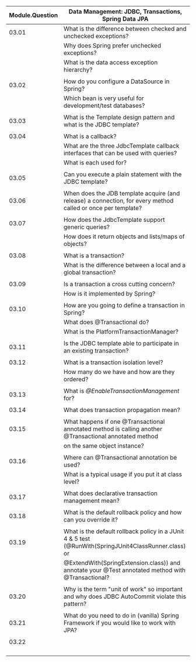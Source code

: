 | Module.Question | Data Management: JDBC, Transactions, Spring Data JPA                                                         |
|-----------------|--------------------------------------------------------------------------------------------------------------|
| 03.01           | What is the difference between checked and unchecked exceptions?                                             |
|                 | Why does Spring prefer unchecked exceptions?                                                                 |
|                 | What is the data access exception hierarchy?                                                                 |
|                 |                                                                                                              |
| 03.02           | How do you configure a DataSource in Spring?                                                                 |
|                 | Which bean is very useful for development/test databases?                                                    |
|                 |                                                                                                              |
| 03.03           | What is the Template design pattern and what is the JDBC template?                                           |
|                 |                                                                                                              |
| 03.04           | What is a callback?                                                                                          |
|                 | What are the three JdbcTemplate callback interfaces that can be used with queries?                           |
|                 | What is each used for?                                                                                       |
|                 |                                                                                                              |
| 03.05           | Can you execute a plain statement with the JDBC template?                                                    |
|                 |                                                                                                              |
| 03.06           | When does the JDB template acquire (and release) a connection, for every method called or once per template? |
|                 |                                                                                                              |
| 03.07           | How does the JdbcTemplate support generic queries?                                                           |
|                 | How does it return objects and lists/maps of objects?                                                        |
|                 |                                                                                                              |
| 03.08           | What is a transaction?                                                                                       |
|                 | What is the difference between a local and a global transaction?                                             |
|                 |                                                                                                              |
| 03.09           | Is a transaction a cross cutting concern?                                                                    |
|                 | How is it implemented by Spring?                                                                             |
|                 |                                                                                                              |
| 03.10           | How are you going to define a transaction in Spring?                                                         |
|                 | What does @Transactional do?                                                                                 |
|                 | What is the PlatformTransactionManager?                                                                      |
|                 |                                                                                                              |
| 03.11           | Is the JDBC template able to participate in an existing transaction?                                         |
|                 |                                                                                                              |
| 03.12           | What is a transaction isolation level?                                                                       |
|                 | How many do we have and how are they ordered?                                                                |
|                 |                                                                                                              |
| 03.13           | What is _@EnableTransactionManagement_ for?                                                                  |
|                 |                                                                                                              |
| 03.14           | What does transaction propagation mean?                                                                      |
|                 |                                                                                                              |
| 03.15           | What happens if one @Transactional annotated method is calling another @Transactional annotated method       |
|                 | on the same object instance?                                                                                 |
|                 |                                                                                                              |
| 03.16           | Where can @Transactional annotation be used?                                                                 |
|                 | What is a typical usage if you put it at class level?                                                        |
|                 |                                                                                                              |
| 03.17           | What does declarative transaction management mean?                                                           |
|                 |                                                                                                              |
| 03.18           | What is the default rollback policy and how can you override it?                                             |
|                 |                                                                                                              |
| 03.19           | What is the default rollback policy in a JUnit 4 & 5 test (@RunWith(SpringJUnit4ClassRunner.class) or        |
|                 | @ExtendWith(SpringExtension.class)) and annotate your @Test annotated method with @Transactional?            |
|                 |                                                                                                              |
| 03.20           | Why is the term "unit of work" so important and why does JDBC AutoCommit violate this pattern?               |
|                 |                                                                                                              |
| 03.21           | What do you need to do in (vanilla) Spring Framework if you would like to work with JPA?                     |
|                 |                                                                                                              |
| 03.22           |                                                                                                              |
|                 |                                                                                                              |
|                 |                                                                                                              |
|                 |                                                                                                              |
|                 |                                                                                                              |
